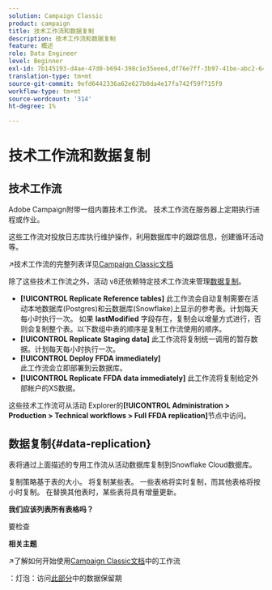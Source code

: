 ```yaml
---
solution: Campaign Classic
product: campaign
title: 技术工作流和数据复制
description: 技术工作流和数据复制
feature: 概述
role: Data Engineer
level: Beginner
exl-id: 7b145193-d4ae-47d0-b694-398c1e35eee4,df76e7ff-3b97-41be-abc2-640748680ff3
translation-type: tm+mt
source-git-commit: 9efd6442336a62e627b0da4e17fa742f59f715f9
workflow-type: tm+mt
source-wordcount: '314'
ht-degree: 1%

---
```


# 技术工作流和数据复制

## 技术工作流

Adobe Campaign附带一组内置技术工作流。 技术工作流在服务器上定期执行进程或作业。

这些工作流对投放日志库执行维护操作，利用数据库中的跟踪信息，创建循环活动等。

:arrow_upper_right:技术工作流的完整列表详见[Campaign Classic文档](https://experienceleague.adobe.com/docs/campaign-classic/using/automating-with-workflows/advanced-management/about-technical-workflows.html?lang=en#overview)

除了这些技术工作流之外，活动 v8还依赖特定技术工作流来管理[数据复制](#data-replication)。

* **[!UICONTROL Replicate Reference tables]**
此工作流会自动复制需要在活动本地数据库(Postgres)和云数据库(Snowflake)上显示的参考表。计划每天每小时执行一次。 如果 
**lastModified** 字段存在，复制会以增量方式进行，否则会复制整个表。以下数组中表的顺序是复制工作流使用的顺序。
* **[!UICONTROL Replicate Staging data]**
此工作流将复制统一调用的暂存数据。计划每天每小时执行一次。
* **[!UICONTROL Deploy FFDA immediately]**\
   此工作流会立即部署到云数据库。
* **[!UICONTROL Replicate FFDA data immediately]**
此工作流将复制给定外部帐户的XS数据。

这些技术工作流可从活动 Explorer的&#x200B;**[!UICONTROL Administration > Production > Technical workflows > Full FFDA replication]**&#x200B;节点中访问。

## 数据复制{#data-replication}

表将通过上面描述的专用工作流从活动数据库复制到Snowflake Cloud数据库。

复制策略基于表的大小。 将复制某些表。 一些表格将实时复制，而其他表格将按小时复制。 在替换其他表时，某些表将具有增量更新。

**我们应该列表所有表格吗？**

要检查

**相关主题**

:arrow_upper_right:了解如何开始使用[Campaign Classic文档](https://experienceleague.adobe.com/docs/campaign-classic/using/automating-with-workflows/introduction/about-workflows.html?lang=en#automating-with-workflows)中的工作流

：灯泡：访问[此部分](../dev/datamodel-best-practices.md#data-retention)中的数据保留期
